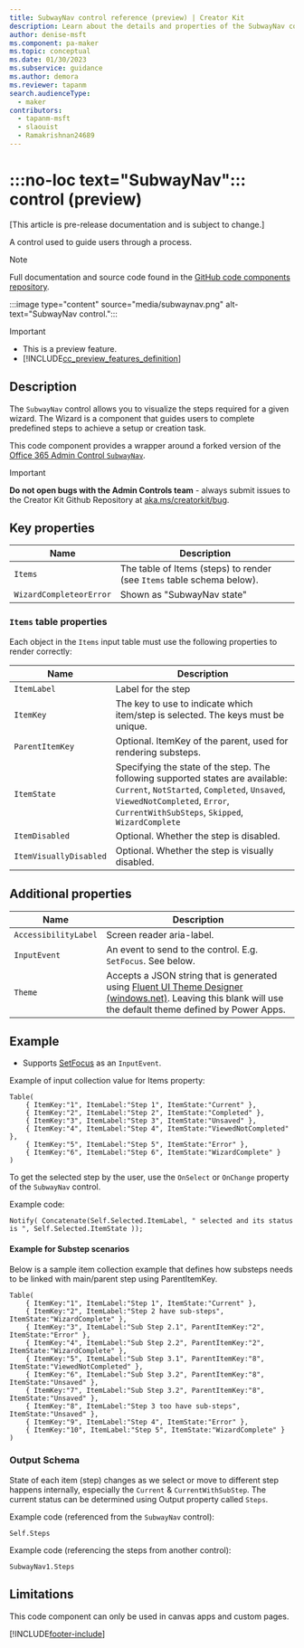 ```yaml
---
title: SubwayNav control reference (preview) | Creator Kit
description: Learn about the details and properties of the SubwayNav control in the Creator Kit.
author: denise-msft
ms.component: pa-maker
ms.topic: conceptual
ms.date: 01/30/2023
ms.subservice: guidance
ms.author: demora
ms.reviewer: tapanm
search.audienceType: 
  - maker
contributors:
  - tapanm-msft
  - slaouist
  - Ramakrishnan24689
---
```


# :::no-loc text="SubwayNav"::: control (preview)

[This article is pre-release documentation and is subject to change.]

A control used to guide users through a process.

> [!NOTE]
> Full documentation and source code found in the [GitHub code components repository](https://github.com/microsoft/powercat-code-components/tree/main/SubwayNav).

:::image type="content" source="media/subwaynav.png" alt-text="SubwayNav control.":::

> [!IMPORTANT]
> - This is a preview feature.
> - [!INCLUDE[cc_preview_features_definition](../../includes/cc-preview-features-definition.md)]

## Description
The `SubwayNav` control allows you to visualize the steps required for a given wizard. The Wizard is a component that guides users to complete predefined steps to achieve a setup or creation task.

This code component provides a wrapper around a forked version of the [Office 365 Admin Control `SubwayNav`](https://admincontrolsdemoapps.blob.core.windows.net/release/admin-controls/45.0.2/index.html#/examples/subwaynav). 

> [!IMPORTANT]
> **Do not open bugs with the Admin Controls team** - always submit issues to the Creator Kit Github Repository at [aka.ms/creatorkit/bug](https://aka.ms/creatorkit/bug).


## Key properties

| Name                 | Description | 
|----------------------|-------------|
| `Items`        | The table of Items (steps) to render (see `Items` table schema below). |
| `WizardCompleteorError` | Shown as "SubwayNav state" |

### `Items` table properties

Each object in the `Items` input table must use the following properties to render correctly:

| Name                   | Description |
|------------------------|-------------|
| `ItemLabel`            | Label for the step |
| `ItemKey`              | The key to use to indicate which item/step is selected. The keys must be unique. |
| `ParentItemKey`        | Optional. ItemKey of the parent, used for rendering substeps. |
| `ItemState`            | Specifying the state of the step. The following supported states are available:<br>`Current`, `NotStarted`, `Completed`, `Unsaved`, `ViewedNotCompleted`, `Error`, `CurrentWithSubSteps`, `Skipped`, `WizardComplete` |
| `ItemDisabled`         | Optional. Whether the step is disabled. |
| `ItemVisuallyDisabled` | Optional. Whether the step is visually disabled. |

## Additional properties

| Name                 | Description | 
|----------------------| -------------|
| `AccessibilityLabel` | Screen reader aria-label. |
| `InputEvent`         | An event to send to the control. E.g. `SetFocus`. See below. |
| `Theme`              | Accepts a JSON string that is generated using [Fluent UI Theme Designer (windows.net)](https://fabricweb.z5.web.core.windows.net/pr-deploy-site/refs/heads/master/theming-designer/). Leaving this blank will use the default theme defined by Power Apps. |

## Example

- Supports [SetFocus](setfocus.md) as an `InputEvent`.

Example of input collection value for Items property:

```power-fx
Table(
    { ItemKey:"1", ItemLabel:"Step 1", ItemState:"Current" },
    { ItemKey:"2", ItemLabel:"Step 2", ItemState:"Completed" },
    { ItemKey:"3", ItemLabel:"Step 3", ItemState:"Unsaved" },
    { ItemKey:"4", ItemLabel:"Step 4", ItemState:"ViewedNotCompleted" },
    { ItemKey:"5", ItemLabel:"Step 5", ItemState:"Error" },
    { ItemKey:"6", ItemLabel:"Step 6", ItemState:"WizardComplete" }
)
```

To get the selected step by the user, use the `OnSelect` or `OnChange` property of the `SubwayNav` control.

Example code:

```power-fx
Notify( Concatenate(Self.Selected.ItemLabel, " selected and its status is ", Self.Selected.ItemState ));
```

#### Example for Substep scenarios

Below is a sample item collection example that defines how substeps needs to be linked with main/parent step using ParentItemKey.

```power-fx
Table(
    { ItemKey:"1", ItemLabel:"Step 1", ItemState:"Current" },
    { ItemKey:"2", ItemLabel:"Step 2 have sub-steps", ItemState:"WizardComplete" },
    { ItemKey:"3", ItemLabel:"Sub Step 2.1", ParentItemKey:"2", ItemState:"Error" },
    { ItemKey:"4", ItemLabel:"Sub Step 2.2", ParentItemKey:"2", ItemState:"WizardComplete" }, 
    { ItemKey:"5", ItemLabel:"Sub Step 3.1", ParentItemKey:"8", ItemState:"ViewedNotCompleted" }, 
    { ItemKey:"6", ItemLabel:"Sub Step 3.2", ParentItemKey:"8", ItemState:"Unsaved" }, 
    { ItemKey:"7", ItemLabel:"Sub Step 3.2", ParentItemKey:"8", ItemState:"Unsaved" }, 
    { ItemKey:"8", ItemLabel:"Step 3 too have sub-steps", ItemState:"Unsaved" }, 
    { ItemKey:"9", ItemLabel:"Step 4", ItemState:"Error" }, 
    { ItemKey:"10", ItemLabel:"Step 5", ItemState:"WizardComplete" }
)
```

### Output Schema

State of each item (step) changes as we select or move to different step happens internally, especially the `Current` & `CurrentWithSubStep`. The current status can be determined using Output property called `Steps`.

Example code (referenced from the `SubwayNav` control):

```power-fx
Self.Steps
```

Example code (referencing the steps from another control):

```power-fx
SubwayNav1.Steps
```

## Limitations
This code component can only be used in canvas apps and custom pages.

[!INCLUDE[footer-include](../../includes/footer-banner.md)]
